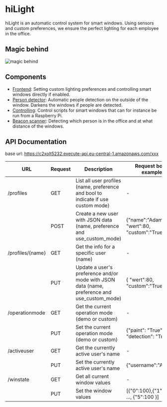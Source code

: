 # hiLight

hiLight is an automatic control system for smart windows. Using sensors and custom preferences, we ensure the perfect lighting for each employee in the office.

## Magic behind

![magic behind](https://i.imgur.com/HoE6zqv.png)

## Components

- [Frontend](https://github.com/manuel-lang/hiLight/tree/master/hilight): Setting custom lighting preferences and controlling smart windows directly if enabled.
- [Person detector](https://github.com/manuel-lang/hiLight/tree/master/demo_person): Automatic people detection on the outside of the window. Darkens the windows if people are detected.
- [Controlling](https://github.com/manuel-lang/hiLight/tree/master/iot): Control scripts for smart windows that can for instance be run from a Raspberry Pi.
- [Beacon scanner](https://github.com/manuel-lang/hiLight/blob/master/blescan.py): Detecting which person is in the office and at what distance of the windows.

## API Documentation

base url: https://c2xolt5232.execute-api.eu-central-1.amazonaws.com/xxx

| URL | Request | Description | Request body example |
|-----|---------|-------------|--------------|
| /profiles | GET | List all user profiles (name, preference and bool to indicate if use custom mode) | - |
|| POST | Create a new user with JSON data (name, preference and use_custom_mode) | {"name":"Adam", "wert":80, "custom":"True"} |
| /profiles/{name} | GET | Get the info for a specific user (name) | - |
| | PUT | Update a user's preference and/or mode with JSON data (name, preference and use_custom_mode) | { "wert":80, "custom":"True"} |
| /operationmode | GET | Get the current operation mode (demo or custom) | - |
|  | PUT | Set the current operation mode (demo or custom) | {"paint": "True", "detection": "True"} |
| /activeuser | GET | Get the currently active user's name | - |
|  | PUT | Set the currently active user's name | {"username":"Adam"} |
| /winstate | GET | Get all current window values | - |
|  | PUT | Set the window values | [{"0":100},{"1":100}, ..., {"5":100 }] |

